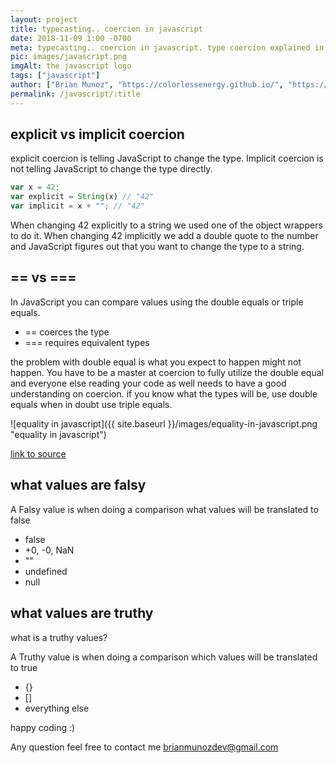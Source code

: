 ```yaml
---
layout: project
title: typecasting.. coercion in javascript
date: 2018-11-09 1:00 -0700
meta: typecasting.. coercion in javascript. type coercion explained in javascript.
pic: images/javascript.png
imgAlt: the javascript logo
tags: ["javascript"]
author: ["Brian Munoz", "https://colorlessenergy.github.io/", "https://github.com/colorlessenergy"]
permalink: /javascript/:title
---
```


## explicit vs implicit coercion

explicit coercion is telling JavaScript to change the type. Implicit coercion is not telling JavaScript to change the type directly.

```javascript
var x = 42;
var explicit = String(x) // "42"
var implicit = x + ""; // "42"
```

When changing 42 explicitly to a string we used one of the object wrappers to do it. When changing 42 implicitly we add a double quote to the number and JavaScript figures out that you want to change the type to a string.

## == vs ===

In JavaScript you can compare values using the double equals or triple equals.

* == coerces the type
* === requires equivalent types

the problem with double equal is what you expect to happen might not happen. You have to be a master at coercion to fully utilize the double equal and everyone else reading your code as well needs to have a good understanding on coercion. if you know what the types will be, use double equals when in doubt use triple equals.


![equality in javascript]({{ site.baseurl }}/images/equality-in-javascript.png "equality in javascript")

[link to source](  https://dorey.github.io/JavaScript-Equality-Table/unified/)

## what values are falsy

A Falsy value is when doing a comparison what values will be translated to false

* false
* +0, -0, NaN
* ""
* undefined
* null

## what values are truthy

what is a truthy values?

A Truthy value is when doing a comparison which values will be translated to true

* {}
* []
* everything else

happy coding :)

Any question feel free to contact me brianmunozdev@gmail.com



